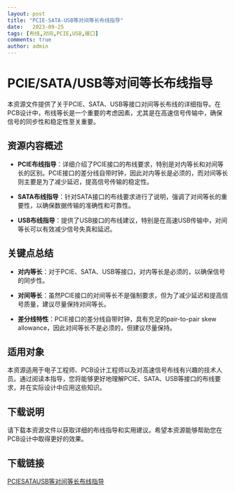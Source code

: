 ```yaml
---
layout: post
title: "PCIE-SATA-USB等对间等长布线指导"
date:   2023-09-25
tags: [布线,对间,PCIE,USB,接口]
comments: true
author: admin
---
```

# PCIE/SATA/USB等对间等长布线指导

本资源文件提供了关于PCIE、SATA、USB等接口对间等长布线的详细指导。在PCB设计中，布线等长是一个重要的考虑因素，尤其是在高速信号传输中，确保信号的同步性和稳定性至关重要。

## 资源内容概述

- **PCIE布线指导**：详细介绍了PCIE接口的布线要求，特别是对内等长和对间等长的区别。PCIE接口的差分线自带时钟，因此对内等长是必须的，而对间等长则主要是为了减少延迟，提高信号传输的稳定性。
  
- **SATA布线指导**：针对SATA接口的布线要求进行了说明，强调了对间等长的重要性，以确保数据传输的准确性和可靠性。

- **USB布线指导**：提供了USB接口的布线建议，特别是在高速USB传输中，对间等长可以有效减少信号失真和延迟。

## 关键点总结

- **对内等长**：对于PCIE、SATA、USB等接口，对内等长是必须的，以确保信号的同步性。
  
- **对间等长**：虽然PCIE接口的对间等长不是强制要求，但为了减少延迟和提高信号质量，建议尽量保持对间等长。

- **差分线特性**：PCIE接口的差分线自带时钟，具有充足的pair-to-pair skew allowance，因此对间等长不是必须的，但建议尽量保持。

## 适用对象

本资源适用于电子工程师、PCB设计工程师以及对高速信号布线有兴趣的技术人员。通过阅读本指导，您将能够更好地理解PCIE、SATA、USB等接口的布线要求，并在实际设计中应用这些知识。

## 下载说明

请下载本资源文件以获取详细的布线指导和实用建议。希望本资源能够帮助您在PCB设计中取得更好的效果。

## 下载链接

[PCIESATAUSB等对间等长布线指导](https://pan.quark.cn/s/be626e26496f)